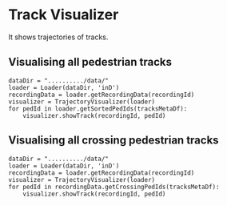 # Track Visualizer

It shows trajectories of tracks.
## Visualising all pedestrian tracks

```
dataDir = "........../data/"
loader = Loader(dataDir, 'inD')
recordingData = loader.getRecordingData(recordingId)
visualizer = TrajectoryVisualizer(loader)
for pedId in loader.getSortedPedIds(tracksMetaDf):
    visualizer.showTrack(recordingId, pedId)
```

## Visualising all crossing pedestrian tracks

```
dataDir = "........../data/"
loader = Loader(dataDir, 'inD')
recordingData = loader.getRecordingData(recordingId)
visualizer = TrajectoryVisualizer(loader)
for pedId in recordingData.getCrossingPedIds(tracksMetaDf):
    visualizer.showTrack(recordingId, pedId)
```